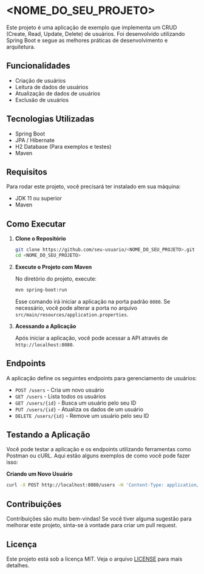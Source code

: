 # <NOME_DO_SEU_PROJETO>

Este projeto é uma aplicação de exemplo que implementa um CRUD (Create, Read, Update, Delete) de usuários. Foi desenvolvido utilizando Spring Boot e segue as melhores práticas de desenvolvimento e arquitetura.

## Funcionalidades

- Criação de usuários
- Leitura de dados de usuários
- Atualização de dados de usuários
- Exclusão de usuários

## Tecnologias Utilizadas

- Spring Boot
- JPA / Hibernate
- H2 Database (Para exemplos e testes)
- Maven

## Requisitos

Para rodar este projeto, você precisará ter instalado em sua máquina:

- JDK 11 ou superior
- Maven

## Como Executar

1. **Clone o Repositório**

   ```bash
   git clone https://github.com/seu-usuario/<NOME_DO_SEU_PROJETO>.git
   cd <NOME_DO_SEU_PROJETO>
   ```

2. **Execute o Projeto com Maven**

   No diretório do projeto, execute:

   ```bash
   mvn spring-boot:run
   ```

   Esse comando irá iniciar a aplicação na porta padrão `8080`. Se necessário, você pode alterar a porta no arquivo `src/main/resources/application.properties`.

3. **Acessando a Aplicação**

   Após iniciar a aplicação, você pode acessar a API através de `http://localhost:8080`.

## Endpoints

A aplicação define os seguintes endpoints para gerenciamento de usuários:

- `POST /users` - Cria um novo usuário
- `GET /users` - Lista todos os usuários
- `GET /users/{id}` - Busca um usuário pelo seu ID
- `PUT /users/{id}` - Atualiza os dados de um usuário
- `DELETE /users/{id}` - Remove um usuário pelo seu ID

## Testando a Aplicação

Você pode testar a aplicação e os endpoints utilizando ferramentas como Postman ou cURL. Aqui estão alguns exemplos de como você pode fazer isso:

**Criando um Novo Usuário**

```bash
curl -X POST http://localhost:8080/users -H 'Content-Type: application/json' -d '{"name": "John Doe", "email": "john.doe@example.com", "password": "password"}'
```

## Contribuições

Contribuições são muito bem-vindas! Se você tiver alguma sugestão para melhorar este projeto, sinta-se à vontade para criar um pull request.

## Licença

Este projeto está sob a licença MIT. Veja o arquivo [LICENSE](LICENSE) para mais detalhes.
